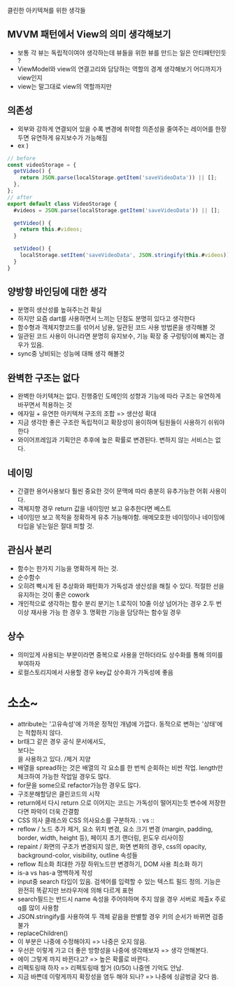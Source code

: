 클린한 아키텍쳐를 위한 생각들

## MVVM 패턴에서 View의 의미 생각해보기

- 보통 각 뷰는 독립적이여야 생각하는데 뷰들을 위한 뷰를 만드는 일은 안티패턴인듯 ?
- ViewModel와 view의 연결고리와 담당하는 역할의 경계 생각해보기 어디까지가 view인지
- view는 말그대로 view의 역할까지만

## 의존성

- 외부와 강하게 연결되어 있을 수록 변경에 취약함 의존성을 줄여주는 레이어를 한장두면 유연하게 유지보수가 가능해짐
- ex )

```javascript
// before
const videoStorage = {
  getVideo() {
    return JSON.parse(localStorage.getItem('saveVideoData')) || [];
  },
};
// after
export default class VideoStorage {
  #videos = JSON.parse(localStorage.getItem('saveVideoData')) || [];

  getVideo() {
    return this.#videos;
  }

  setVideo() {
    localStorage.setItem('saveVideoData', JSON.stringify(this.#videos));
  }
}
```

## 양방향 바인딩에 대한 생각

- 분명히 생산성를 높혀주는건 확실
- 하지만 요즘 dart를 사용하면서 느끼는 단점도 분명히 있다고 생각한다
- 함수형과 객체지향코드를 섞어서 남용, 일관된 코드 사용 방법론을 생각해볼 것
- 일관된 코드 사용이 아니라면 분명히 유지보수, 기능 확장 중 구렁텅이에 빠지는 경우가 있음.
- sync중 낭비되는 성능에 대해 생각 해볼것

## 완벽한 구조는 없다

- 완벽한 아키텍쳐는 없다. 진행중인 도메인의 성향과 기능에 따라 구조는 유연하게 바꾸면서 적용하는 것
- 에자일 + 유연한 아키텍쳐 구조의 조합 => 생산성 확대
- 지금 생각한 좋은 구조란 독립적이고 확장성이 용이하며 팀원들이 사용하기 쉬워야 한다
- 와이어프레임과 기획안은 추후에 높은 확률로 변경된다. 변하지 않는 서비스는 없다.

## 네이밍

- 간결한 용어사용보다 훨씬 중요한 것이 문맥에 따라 충분히 유추가능한 어휘 사용이다.
- 객체지향 경우 return 값을 네이밍만 보고 유추한다면 베스트
- 네이밍만 보고 목적을 정확하게 유추 가능해야함. 애메모호한 네이밍이나 네이밍에 타입을 넣는일은 절대 피할 것.

## 관심사 분리

- 함수는 한가지 기능을 명확하게 하는 것.
- 순수함수
- 오히려 빡시게 된 추상화와 패턴화가 가독성과 생산성을 해칠 수 있다. 적절한 선을 유지하는 것이 좋은 cowork
- 개인적으로 생각하는 함수 분리 분기는 1.로직이 10줄 이상 넘어가는 경우 2.두 번 이상 재사용 가능 한 경우 3. 명확한 기능을 담당하는 함수일 경우

## 상수

- 의미있게 사용되는 부분이라면 중복으로 사용을 안하더라도 상수화를 통해 의미를 부여하자
- 로컬스토리지에서 사용할 경우 key값 상수화가 가독성에 좋음

# 소소~

- attribute는 '고유속성'에 가까운 정적인 개념에 가깝다. 동적으로 변하는 '상태'에는 적합하지 않다.
- br태그 같은 경우 공식 문서에서도, <br />보다는 <br>을 사용하고 있다. /제거 지양
- 배열을 spread하는 것은 배열의 각 요소를 한 번씩 순회하는 비싼 작업. length만 체크하여 가능한 작업일 경우도 많다.
- for문을 some으로 refactor가능한 경우도 많다.
- 구조분해할당은 클린코드의 시작
- return에서 다시 return 으로 이어지는 코드는 가독성이 떨어지는듯 변수에 저장한다면 파악이 더욱 간결함
- CSS 의사 클래스와 CSS 의사요소를 구분하자. : vs ::
- reflow / 노드 추가 제거, 요소 위치 변경, 요소 크기 변경 (margin, padding, border, width, height 등), 페이지 초기 랜더링, 윈도우 리사이징
- repaint / 화면의 구조가 변경되지 않은, 화면 변화의 경우, css의 opacity, background-color, visibility, outline 속성들
- reflow 최소화 최대한 가장 하위노드만 변경하기, DOM 사용 최소화 하기
- is-a vs has-a 명백하게 작성
- input중 search 타입이 있음. 검색어를 입력할 수 있는 텍스트 필드 정의. 기능은 완전히 똑같지만 브라우저에 의해 다르게 표현
- search필드는 반드시 name 속성을 주어야하며 주지 않을 경우 서버로 제출x 주로q를 많이 사용함
- JSON.stringify를 사용하여 두 객체 같음을 판별할 경우 키의 순서가 바뀌면 검증 불가
- replaceChildren()
- 이 부분은 나중에 수정해야지 => 나중은 오지 않음.
- 우선은 이렇게 가고 더 좋은 방향성을 나중에 생각해보자 => 생각 안해본다.
- 에이 그렇게 까지 바뀐다고? => 높은 확률로 바뀐다.
- 리펙토링때 하자 => 리펙토링때 할거 (0/50) 나중엔 기억도 안남.
- 지금 바쁜데 이렇게까지 확장성을 염두 해야 되나? => 나중에 싱글벙글 갖다 씀.
